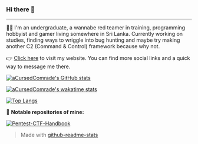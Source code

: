 ### Hi there 👋
***

:technologist: I'm an undergraduate, a wannabe red teamer in training, programming hobbyist and gamer living somewhere in Sri Lanka. Currently working on studies, finding ways to wriggle into bug hunting and maybe try making another C2 (Command & Control) framework because why not.

:point_right: [Click here](https://node-apps-acursedcomrade.koyeb.app/) to visit my website. You can find more social links and a quick way to message me there.

[![aCursedComrade's GitHub stats](https://github-readme-stats.vercel.app/api?username=aCursedComrade&hide=prs,issues&show_icons=true&theme=radical)](https://github.com/anuraghazra/github-readme-stats)

[![aCursedComrade's wakatime stats](https://github-readme-stats.vercel.app/api/wakatime?username=@aCursedComrade&layout=compact&theme=radical)](https://wakatime.com/@aCursedComrade)

[![Top Langs](https://github-readme-stats.vercel.app/api/top-langs/?username=anuraghazra&layout=compact&theme=radical)](https://github.com/anuraghazra/github-readme-stats)

:notebook: **Notable repositories of mine:**

[![Pentest-CTF-Handbook](https://github-readme-stats.vercel.app/api/pin/?username=aCursedComrade&repo=Pentest-CTF-Handbook&theme=radical)](https://github.com/aCursedComrade/Pentest-CTF-Handbook)

> Made with [github-readme-stats](https://github.com/anuraghazra/github-readme-stats)
